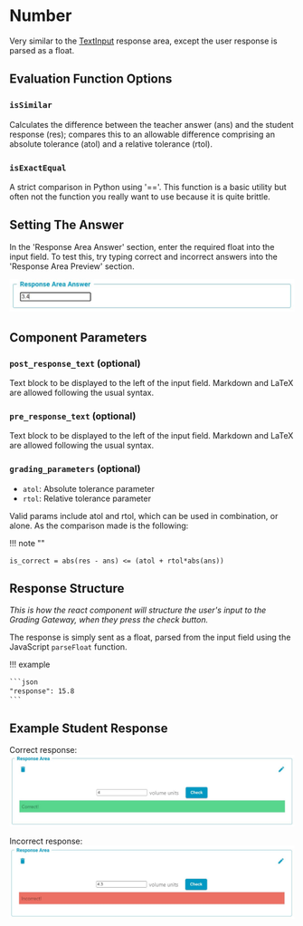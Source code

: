 # Number

Very similar to the [TextInput](TextInput.md) response area, except the user response is parsed as a float.

## Evaluation Function Options

### `isSimilar`
Calculates the difference between the teacher answer (ans) and the student response (res); compares this to an allowable difference comprising an absolute tolerance (atol) and a relative tolerance (rtol). 

### `isExactEqual`
A strict comparison in Python using '=='. This function is a basic utility but often not the function you really want to use because it is quite brittle.

## Setting The Answer

In the 'Response Area Answer' section, enter the required float into the input field. To test this, try typing correct and incorrect answers into the 'Response Area Preview' section.

![Screenshot](screenshots/NumberResponseAreaAnswer.jpg)



## Component Parameters 
### `post_response_text` (optional)
Text block to be displayed to the left of the input field. Markdown and LaTeX are allowed following the usual syntax.

### `pre_response_text` (optional)
Text block to be displayed to the left of the input field. Markdown and LaTeX are allowed following the usual syntax.

### `grading_parameters` (optional)
- `atol`: Absolute tolerance parameter
- `rtol`: Relative tolerance parameter

Valid params include atol and rtol, which can be used in combination, or alone. As the comparison made is the following:

!!! note ""

    is_correct = abs(res - ans) <= (atol + rtol*abs(ans))



## Response Structure
*This is how the react component will structure the user's input to the Grading Gateway, when they press the check button.* 

The response is simply sent as a float, parsed from the input field using the JavaScript `parseFloat` function.

!!! example 

    ```json 
    "response": 15.8
    ```

## Example Student Response

Correct response:
![Screenshot](screenshots/NumberCorrect.jpg)

Incorrect response:
![Screenshot](screenshots/NumberIncorrect.jpg)